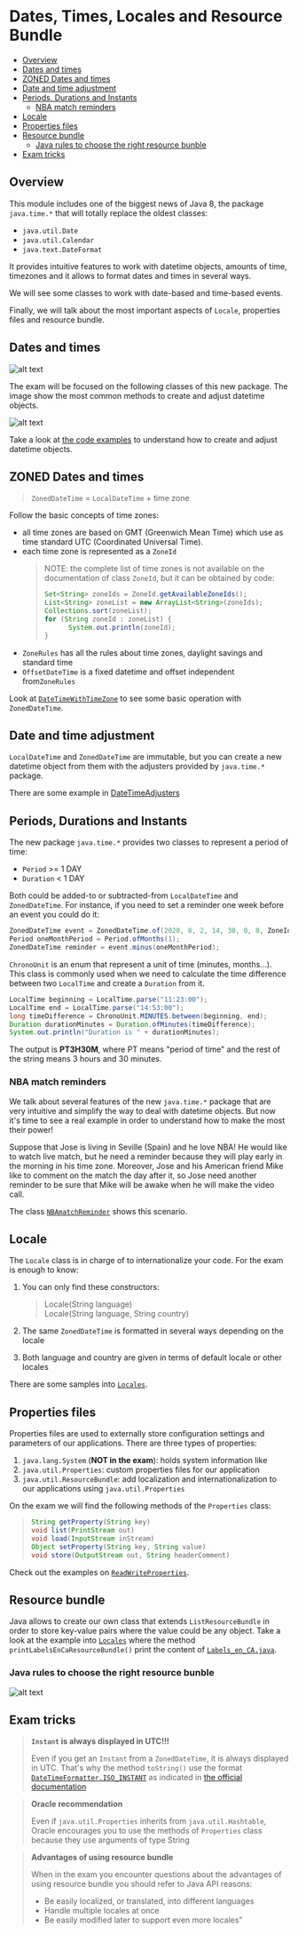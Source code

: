 # Dates, Times, Locales and Resource Bundle
+ [Overview](#overview)
+ [Dates and times](#dates-and-times)
+ [ZONED Dates and times](#zoned-dates-and-times)
+ [Date and time adjustment](#date-and-time-adjustment)
+ [Periods, Durations and Instants](#periods-durations-and-instants)
    - [NBA match reminders](#nba-match-reminders)
+ [Locale](#locale)
+ [Properties files](#properties-files)
+ [Resource bundle](#resource-bundle)
    - [Java rules to choose the right resource bunble](#java-rules-to-choose-the-right-resource-bunble)
+ [Exam tricks](#exam-tricks)


## Overview
This module includes one of the biggest news of Java 8, the package ``java.time.*`` that will totally replace the oldest classes:
* ``java.util.Date``
* ``java.util.Calendar``
* ``java.text.DateFormat`` 

It provides intuitive features to work with datetime objects, amounts of time, timezones and it allows to format dates and times in several ways.

We will see some classes to work with date-based and time-based events.

Finally, we will talk about the most important aspects of ``Locale``, properties files and resource bundle.

## Dates and times

![alt text](readme_resources/java-time-package.png)

The exam will be focused on the following classes of this new package. The image show the most common methods to create and adjust datetime objects.

![alt text](readme_resources/create-and-adjust-datetime-objects.png)

Take a look at [the code examples](src/date_and_time/DateAndTime.java) to understand how to create and adjust datetime objects.

## ZONED Dates and times
> ``ZonedDateTime`` = ``LocalDateTime`` + time zone

Follow the basic concepts of time zones:
 * all time zones are based on GMT (Greenwich Mean Time) which use as time standard UTC (Coordinated Universal Time).
 * each time zone is represented as a ``ZoneId``
    > NOTE: the complete list of time zones is not available on the documentation of class ``ZoneId``, but it can be obtained by code:
    > ```java
    > Set<String> zoneIds = ZoneId.getAvailableZoneIds();
    > List<String> zoneList = new ArrayList<String>(zoneIds);
    > Collections.sort(zoneList);
    > for (String zoneId : zoneList) {
    >       System.out.println(zoneId);
    > }
    > ```
 * ``ZoneRules`` has all the rules about time zones, daylight savings and standard time
 * ``OffsetDateTime`` is a fixed datetime and offset independent from``ZoneRules``
 
 Look at [``DateTimeWithTimeZone``](src/date_and_time/DateTimeWithTimeZone.java) to see some basic operation with ``ZonedDateTime``.

## Date and time adjustment
``LocalDateTime`` and ``ZonedDateTime`` are immutable, but you can create a new datetime object from them with the adjusters provided by ``java.time.*`` package.

There are some example in [DateTimeAdjusters](src/date_and_time/DateTimeAdjusters.java)

## Periods, Durations and Instants
The new package ``java.time.*`` provides two classes to represent a period of time: 
 * ``Period`` >= 1 DAY
 * ``Duration`` < 1 DAY
 
Both could be added-to or subtracted-from ``LocalDateTime`` and ``ZonedDateTime``. For instance, if you need to set a reminder 
one week before an event you could do it:
```java
ZonedDateTime event = ZonedDateTime.of(2020, 8, 2, 14, 30, 0, 0, ZoneId.of("Europe/Madrid"));
Period oneMonthPeriod = Period.ofMonths(1);
ZonedDateTime reminder = event.minus(oneMonthPeriod); 
```

``ChronoUnit`` is an enum that represent a unit of time (minutes, months...). This class is commonly used when we need to calculate 
the time difference between two ``LocalTime`` and create a ``Duration`` from it.
```java
LocalTime beginning = LocalTime.parse("11:23:00");
LocalTime end = LocalTime.parse("14:53:00");
long timeDifference = ChronoUnit.MINUTES.between(beginning, end);
Duration durationMinutes = Duration.ofMinutes(timeDifference);
System.out.println("Duration is " + durationMinutes);
```
The output is **PT3H30M**, where PT means "period of time" and the rest of the string means 3 hours and 30 minutes.

### NBA match reminders
We talk about several features of the new ``java.time.*`` package that are very intuitive and simplify the way to deal with datetime objects. 
But now it's time to see a real example in order to understand how to make the most their power!

Suppose that Jose is living in Seville (Spain) and he love NBA! He would like to watch live match, but he need a reminder because they will play early in the morning in his time zone.
Moreover, Jose and his American friend Mike like to comment on the match the day after it, so Jose need another reminder to be sure that Mike will be awake when he will make the video call. 

The class [``NBAmatchReminder``](src/date_and_time/NBAMatchReminders.java) shows this scenario.

## Locale
The ``Locale`` class is in charge of to internationalize your code. For the exam is enough to know: 
 1. You can only find these constructors:
    > Locale(String language) \
      Locale(String language, String country)
 
 2. The same ``ZonedDateTime`` is formatted in several ways depending on the locale
  
 3. Both language and country are given in terms of default locale or other locales
 
There are some samples into [``Locales``](src/locale/Locales.java).

## Properties files
Properties files are used to externally store configuration settings and parameters of our applications. There are three types of properties:
 1. ``java.lang.System`` (**NOT in the exam**): holds system information like
 2. ``java.util.Properties``: custom properties files for our application
 3. ``java.util.ResourceBundle``: add localization and internationalization to our applications using ``java.util.Properties``

On the exam we will find the following methods of the ``Properties`` class:
 > ```java
 > String getProperty(String key)
 > void list(PrintStream out)
 > void load(InputStream inStream)
 > Object setProperty(String key, String value)
 > void store(OutputStream out, String headerComment)
 > ```

Check out the examples on [``ReadWriteProperties``](src/properties/ReadWriteProperties.java).

## Resource bundle
Java allows to create our own class that extends ``ListResourceBundle`` in order to store key-value pairs where the value could be any object. 
Take a look at the example into [``Locales``](src/locale/Locales.java) where the method ``printLabelsEnCaResourceBundle()`` print the content of [``Labels_en_CA.java``](src/locale/Labels_en_CA.java).

### Java rules to choose the right resource bunble
![alt text](readme_resources/how-java-choose-the-right-resource-bundle.png)

## Exam tricks
> **``Instant`` is always displayed in UTC!!!**
>
> Even if you get an ``Instant`` from a ``ZonedDateTime``, it is always displayed in UTC. That's why the method ``toString()`` use the format 
> [``DateTimeFormatter.ISO_INSTANT``](https://docs.oracle.com/javase/8/docs/api/java/time/format/DateTimeFormatter.html#ISO_INSTANT) as indicated in
> [the official documentation](https://docs.oracle.com/javase/8/docs/api/java/time/Instant.html#toString--)

> **Oracle recommendation**
>
> Even if ``java.util.Properties`` inherits from ``java.util.Hashtable``, Oracle encourages you to use the methods of ``Properties`` 
  class because they use arguments of type String

> **Advantages of using resource bundle**
>
> When in the exam you encounter questions about the advantages of using resource bundle you should refer to Java API reasons:
>  * Be easily localized, or translated, into different languages  
>  * Handle multiple locales at once
>  * Be easily modified later to support even more locales"